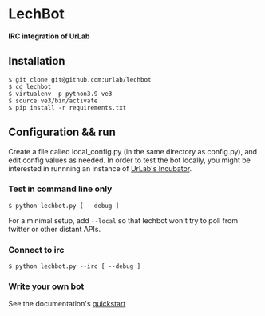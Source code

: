# LechBot
**IRC integration of UrLab**

## Installation

    $ git clone git@github.com:urlab/lechbot
    $ cd lechbot
    $ virtualenv -p python3.9 ve3
    $ source ve3/bin/activate
    $ pip install -r requirements.txt

## Configuration && run

Create a file called local_config.py (in the same directory as config.py), and edit config values as needed.
In order to test the bot locally, you might be interested in runnning an instance of [UrLab's Incubator](https://github.com/UrLab/incubator).

### Test in command line only

`$ python lechbot.py [ --debug ]`

For a minimal setup, add `--local` so that lechbot won't try to poll from twitter or other distant APIs.

### Connect to irc

`$ python lechbot.py --irc [ --debug ]`

### Write your own bot

See the documentation's [quickstart](doc/source/index.rst)
